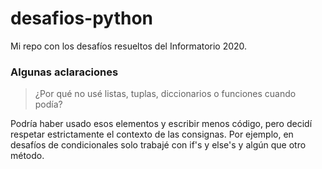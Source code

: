 # desafios-python

Mi repo con los desafíos resueltos del Informatorio 2020.

### Algunas aclaraciones
> ¿Por qué no usé listas, tuplas, diccionarios o funciones cuando podía?

Podría haber usado esos elementos y escribir menos código, pero decidí respetar estrictamente el contexto de las consignas. Por ejemplo, en desafíos de condicionales solo trabajé con if's y else's y algún que otro método.
